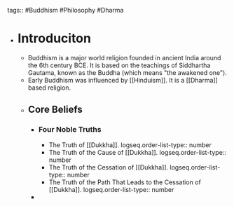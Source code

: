 tags:: #Buddhism #Philosophy #Dharma

- # Introduciton
	- Buddhism is a major world religion founded in ancient India around the 6th century BCE. It is based on the teachings of Siddhartha Gautama, known as the Buddha (which means "the awakened one").
	- Early Buddhism was influenced by [[Hinduism]]. It is a [[Dharma]] based religion.
	- ## Core Beliefs
		- ### Four Noble Truths
			- The Truth of [[Dukkha]].
			  logseq.order-list-type:: number
			- The Truth of the Cause of [[Dukkha]].
			  logseq.order-list-type:: number
			- The Truth of the Cessation of [[Dukkha]].
			  logseq.order-list-type:: number
			- The Truth of the Path That Leads to the Cessation of [[Dukkha]].
			  logseq.order-list-type:: number
		-